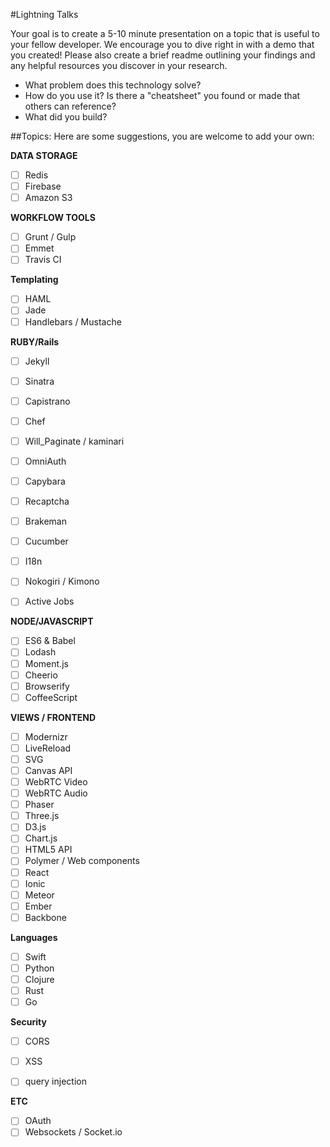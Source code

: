 #Lightning Talks

Your goal is to create a 5-10 minute presentation on a topic that is useful to your fellow developer. We encourage you to dive right in with a demo that you created! Please also create a brief readme outlining your findings and any helpful resources you discover in your research.

- What problem does this technology solve?
- How do you use it? Is there a "cheatsheet" you found or made that others can reference?
- What did you build?

##Topics:
Here are some suggestions, you are welcome to add your own:

**DATA STORAGE**

- [ ] Redis
- [ ] Firebase
- [ ] Amazon S3

**WORKFLOW TOOLS**

- [ ] Grunt / Gulp
- [ ] Emmet
- [ ] Travis CI

**Templating**

- [ ] HAML
- [ ] Jade
- [ ] Handlebars / Mustache

**RUBY/Rails**

- [ ] Jekyll
- [ ] Sinatra
- [ ] Capistrano
- [ ] Chef
- [ ] Will_Paginate / kaminari
- [ ] OmniAuth
- [ ] Capybara
- [ ] Recaptcha
- [ ] Brakeman
- [ ] Cucumber
- [ ] I18n
- [ ] Nokogiri / Kimono
- [ ] Active Jobs


**NODE/JAVASCRIPT**

- [ ] ES6 & Babel
- [ ] Lodash
- [ ] Moment.js
- [ ] Cheerio
- [ ] Browserify
- [ ] CoffeeScript

**VIEWS / FRONTEND**

- [ ] Modernizr
- [ ] LiveReload
- [ ] SVG
- [ ] Canvas API
- [ ] WebRTC Video
- [ ] WebRTC Audio
- [ ] Phaser
- [ ] Three.js
- [ ] D3.js
- [ ] Chart.js
- [ ] HTML5 API
- [ ] Polymer / Web components
- [ ] React
- [ ] Ionic
- [ ] Meteor
- [ ] Ember
- [ ] Backbone

**Languages**

- [ ] Swift
- [ ] Python
- [ ] Clojure
- [ ] Rust
- [ ] Go

**Security**

- [ ] CORS
- [ ] XSS
- [ ] query injection


**ETC**

- [ ] OAuth
- [ ] Websockets / Socket.io

